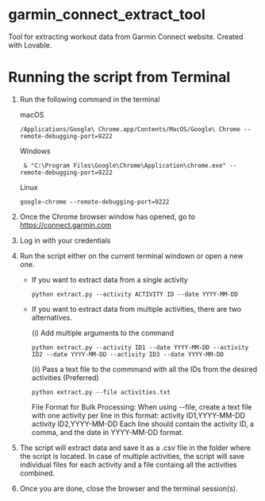 # garmin_connect_extract_tool
Tool for extracting workout data from Garmin Connect website. Created with Lovable.


# Running the script from Terminal
1. Run the following command in the terminal

    macOS
    ```shell
    /Applications/Google\ Chrome.app/Contents/MacOS/Google\ Chrome --remote-debugging-port=9222
    ```

    Windows
    ```shell
     & "C:\Program Files\Google\Chrome\Application\chrome.exe" --remote-debugging-port=9222
    ```
    Linux
    ```shell
    google-chrome --remote-debugging-port=9222
    ```


2. Once the Chrome browser window has opened, go to https://connect.garmin.com

3. Log in with your credentials

4. Run the script either on the current terminal windown or open a new one. 

    - If you want to extract data from a single activity
        ```shell
        python extract.py --activity ACTIVITY ID --date YYYY-MM-DD
        ```

    - If you want to extract data from multiple activities, there are two alternatives.

        (i) Add multiple arguments to the command 
        ```shell
        python extract.py --activity ID1 --date YYYY-MM-DD --activity ID2 --date YYYY-MM-DD --activity ID3 --date YYYY-MM-DD
        ```

        (ii) Pass a text file to the commmand with all the IDs from the desired activities (Preferred)
        ```shell
        python extract.py --file activities.txt
        ```
        
        File Format for Bulk Processing:
        When using --file, create a text file with one activity per line in this format:
        activity ID1,YYYY-MM-DD activity ID2,YYYY-MM-DD
        Each line should contain the activity ID, a comma, and the date in YYYY-MM-DD format.

5. The script will extract data and save it as a .csv file in the folder where the script is located. In case of multiple activities, the script will save individual files for each activity and a file containg all the activities combined.

6. Once you are done, close the browser and the terminal session(s).

